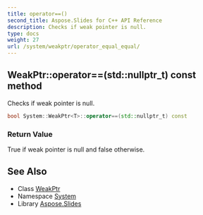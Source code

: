 ```yaml
---
title: operator==()
second_title: Aspose.Slides for C++ API Reference
description: Checks if weak pointer is null.
type: docs
weight: 27
url: /system/weakptr/operator_equal_equal/
---
```

## WeakPtr::operator==(std::nullptr_t) const method


Checks if weak pointer is null.

```cpp
bool System::WeakPtr<T>::operator==(std::nullptr_t) const
```


### Return Value

True if weak pointer is null and false otherwise.

## See Also

* Class [WeakPtr](../)
* Namespace [System](../../)
* Library [Aspose.Slides](../../../)